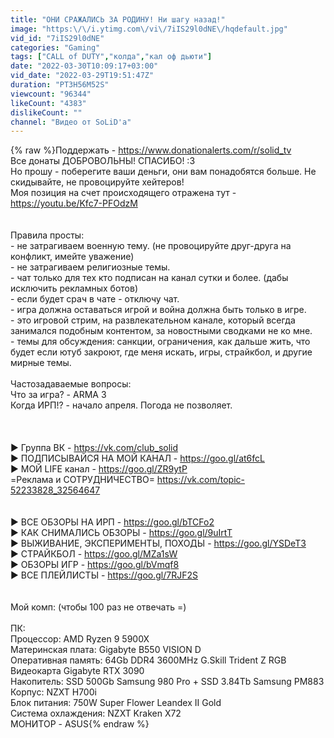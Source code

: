 ```yaml
---
title: "ОНИ СРАЖАЛИСЬ ЗА РОДИНУ! Ни шагу назад!"
image: "https:\/\/i.ytimg.com\/vi\/7iIS29l0dNE\/hqdefault.jpg"
vid_id: "7iIS29l0dNE"
categories: "Gaming"
tags: ["CALL of DUTY","колда","кал оф дьюти"]
date: "2022-03-30T10:09:17+03:00"
vid_date: "2022-03-29T19:51:47Z"
duration: "PT3H56M52S"
viewcount: "96344"
likeCount: "4383"
dislikeCount: ""
channel: "Видео от SoLiD'a"
---
```

{% raw %}Поддержать - <a rel="nofollow" target="blank" href="https://www.donationalerts.com/r/solid_tv">https://www.donationalerts.com/r/solid_tv</a><br />Все донаты ДОБРОВОЛЬНЫ!  СПАСИБО! :3  <br />Но прошу - поберегите ваши деньги, они вам понадобятся больше. Не скидывайте, не провоцируйте хейтеров! <br />Моя позиция на счет происходящего отражена тут - <a rel="nofollow" target="blank" href="https://youtu.be/Kfc7-PFOdzM">https://youtu.be/Kfc7-PFOdzM</a><br /><br /><br />Правила просты: <br />- не затрагиваем военную тему. (не провоцируйте друг-друга на конфликт, имейте уважение)<br />- не затрагиваем религиозные темы. <br />- чат только для тех кто подписан на канал сутки и более. (дабы исключить рекламных ботов)<br />- если будет срач в чате - отключу чат. <br />- игра должна оставаться игрой и война должна быть только в игре. <br />- это игровой стрим, на развлекательном канале, который всегда занимался подобным контентом, за новостными сводками не ко мне. <br />- темы для обсуждения: санкции, ограничения, как дальше жить, что будет если ютуб закроют, где меня искать, игры, страйкбол, и другие мирные темы.<br /><br />Частозадаваемые вопросы:<br />Что за игра? - ARMA 3  <br />Когда ИРП!? - начало апреля. Погода не позволяет.<br /><br /><br /><br />► Группа ВК - <a rel="nofollow" target="blank" href="https://vk.com/club_solid">https://vk.com/club_solid</a><br />► ПОДПИСЫВАЙСЯ НА МОЙ КАНАЛ - <a rel="nofollow" target="blank" href="https://goo.gl/at6fcL">https://goo.gl/at6fcL</a><br />► МОЙ LIFE канал  - <a rel="nofollow" target="blank" href="https://goo.gl/ZR9ytP">https://goo.gl/ZR9ytP</a><br />=Реклама и СОТРУДНИЧЕСТВО= <a rel="nofollow" target="blank" href="https://vk.com/topic-52233828_32564647">https://vk.com/topic-52233828_32564647</a> <br /><br /><br />► ВСЕ ОБЗОРЫ НА ИРП - <a rel="nofollow" target="blank" href="https://goo.gl/bTCFo2">https://goo.gl/bTCFo2</a><br />► КАК СНИМАЛИСЬ ОБЗОРЫ - <a rel="nofollow" target="blank" href="https://goo.gl/9uIrtT">https://goo.gl/9uIrtT</a> <br />► ВЫЖИВАНИЕ, ЭКСПЕРИМЕНТЫ, ПОХОДЫ - <a rel="nofollow" target="blank" href="https://goo.gl/YSDeT3">https://goo.gl/YSDeT3</a><br />► СТРАЙКБОЛ - <a rel="nofollow" target="blank" href="https://goo.gl/MZa1sW">https://goo.gl/MZa1sW</a><br />► ОБЗОРЫ ИГР - <a rel="nofollow" target="blank" href="https://goo.gl/bVmqf8">https://goo.gl/bVmqf8</a> <br />► ВСЕ ПЛЕЙЛИСТЫ - <a rel="nofollow" target="blank" href="https://goo.gl/7RJF2S">https://goo.gl/7RJF2S</a><br /><br /><br />Мой комп: (чтобы 100 раз не отвечать =)<br /><br />ПК: <br />Процессор: AMD Ryzen 9 5900X<br />Материнская плата: Gigabyte B550 VISION D<br />Оперативная память:  64Gb DDR4 3600MHz G.Skill Trident Z RGB<br />Видеокарта Gigabyte RTX 3090  <br />Накопитель: SSD 500Gb Samsung 980 Pro + SSD 3.84Tb Samsung PM883 <br />Корпус: NZXT H700i <br />Блок питания: 750W Super Flower Leandex II Gold <br />Система охлаждения: NZXT Kraken X72<br />МОНИТОР -  ASUS{% endraw %}
